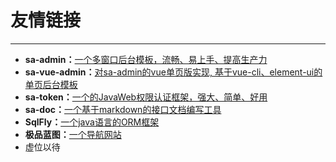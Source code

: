 # 友情链接

--- 

- **sa-admin：**[一个多窗口后台模板，流畅、易上手、提高生产力](http://sa-admin.dev33.cn/)
- **sa-vue-admin：**[对sa-admin的vue单页版实现, 基于vue-cli、element-ui的单页后台模板](http://sa-vue-admin.dev33.cn/)
- **sa-token：**[一个的JavaWeb权限认证框架，强大、简单、好用](http://sa-token.dev33.cn/)
- **sa-doc：**[一个基于markdown的接口文档编写工具](http://sa-doc.dev33.cn/)
- **SqlFly：**[一个java语言的ORM框架](https://sqlfly.dev33.cn/)
- **极品蓝图：**[一个导航网站](http://un.jipinlantu.com/)
- 虚位以待 

